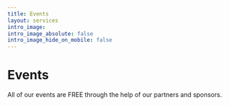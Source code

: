 ```yaml
---
title: Events
layout: services
intro_image: 
intro_image_absolute: false
intro_image_hide_on_mobile: false
---
```


# Events

All of our events are FREE through the help of our partners and sponsors.